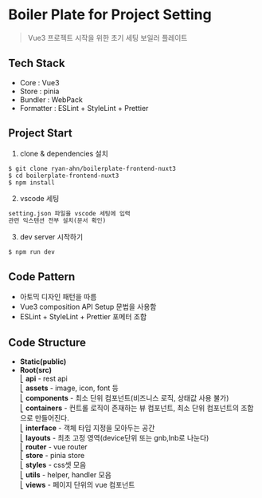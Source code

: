 # Boiler Plate for Project Setting
> Vue3 프로젝트 시작을 위한 초기 세팅 보일러 플레이트 

## Tech Stack
- Core : Vue3
- Store : pinia
- Bundler : WebPack
- Formatter : ESLint + StyleLint + Prettier

## Project Start
1. clone & dependencies 설치
```
$ git clone ryan-ahn/boilerplate-frontend-nuxt3
$ cd boilerplate-frontend-nuxt3
$ npm install
```
2. vscode 세팅
```markdown
setting.json 파일을 vscode 세팅에 입력
관련 익스텐션 전부 설치(문서 확인)
```
3. dev server 시작하기
```
$ npm run dev
```

## Code Pattern
- 아토믹 디자인 패턴을 따름
- Vue3 composition API Setup 문법을 사용함
- ESLint + StyleLint + Prettier 포메터 조합

## Code Structure

- **Static(public)**
- **Root(src)** <br/>
⎣&nbsp;**api** - rest api <br/>
⎣&nbsp;**assets** - image, icon, font 등 <br/>
⎣&nbsp;**components** - 최소 단위 컴포넌트(비즈니스 로직, 상태값 사용 불가) <br/>
⎣&nbsp;**containers** - 컨트롤 로직이 존재하는 뷰 컴포넌트, 최소 단위 컴포넌트의 조합으로 만들어진다. <br/>
⎣&nbsp;**interface** - 객체 타입 지정을 모아두는 공간 <br/>
⎣&nbsp;**layouts** - 최초 고정 영역(device단위 또는 gnb,lnb로 나눈다) <br/>
⎣&nbsp;**router** - vue router<br/>
⎣&nbsp;**store** - pinia store<br/>
⎣&nbsp;**styles** - css셋 모음<br/>
⎣&nbsp;**utils** - helper, handler 모음<br/>
⎣&nbsp;**views** - 페이지 단위의 vue 컴포넌트<br/>
